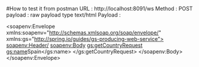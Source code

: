 #How to test it from postman
URL : http://localhost:8091/ws
Method : POST
payload : raw
payload type text/html
Payload :

<?xml version="1.0"?>
<soapenv:Envelope xmlns:soapenv="http://schemas.xmlsoap.org/soap/envelope/"
				  xmlns:gs="http://spring.io/guides/gs-producing-web-service">
   <soapenv:Header/>
   <soapenv:Body>
      <gs:getCountryRequest>
         <gs:name>Spain</gs:name>
      </gs:getCountryRequest>
   </soapenv:Body>
</soapenv:Envelope>
